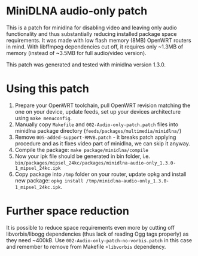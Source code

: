 # MiniDLNA audio-only patch
This is a patch for minidlna for disabling video and leaving only audio functionality and thus substantially reducing installed package space requirements. 
It was made with low flash memory (8MB) OpenWRT routers in mind. With libffmpeg dependencies cut off, it requires only ~1.3MB of memory (instead of ~3.5MB for full audio/video version).

This patch was generated and tested with minidlna version 1.3.0.

# Using this patch
1. Prepare your OpenWRT toolchain, pull OpenWRT revision matching the one on your device, update feeds, set up your devices architecture using `make menuconfig`.
2. Manually copy `Makefile` and `002-Audio-only-patch.patch` files into minidlna package directory (`feeds/packages/multimedia/minidlna/`)
3. Remove `005-added-support-RMVB.patch` - it breaks patch applying procedure and as it fixes video part of minidlna, we can skip it anyway.
4. Compile the package: `make package/minidlna/compile`
5. Now your ipk file should be generated in bin folder, i.e. `bin/packages/mipsel_24kc/packages/minidlna-audio-only_1.3.0-1_mipsel_24kc.ipk`
6. Copy package into `/tmp` folder on your router, update opkg and install new package: `opkg install /tmp/minidlna-audio-only_1.3.0-1_mipsel_24kc.ipk`.

# Further space reduction
It is possible to reduce space requirements even more by cutting off libvorbis/libogg dependencies (thus lack of reading Ogg tags properly) as they need ~400kB. Use `002-Audio-only-patch-no-vorbis.patch` in this case and remember to remove from Makefile `+libvorbis` dependency.
